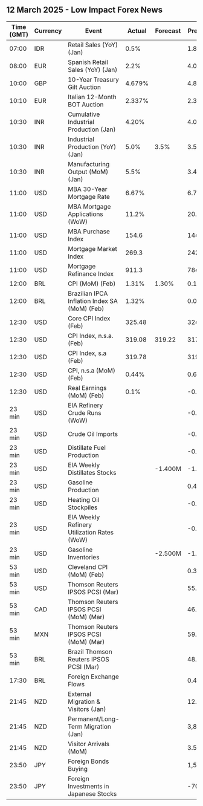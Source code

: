 ## 12 March 2025 - Low Impact Forex News

| Time (GMT) | Currency | Event | Actual | Forecast | Previous |
|------|----------|-------|--------|----------|----------|
| 07:00 | IDR | Retail Sales (YoY) (Jan) | 0.5% |  | 1.8% |
| 08:00 | EUR | Spanish Retail Sales (YoY) (Jan) | 2.2% |  | 4.0% |
| 10:00 | GBP | 10-Year Treasury Gilt Auction | 4.679% |  | 4.808% |
| 10:10 | EUR | Italian 12-Month BOT Auction | 2.337% |  | 2.323% |
| 10:30 | INR | Cumulative Industrial Production (Jan) | 4.20% |  | 4.00% |
| 10:30 | INR | Industrial Production (YoY) (Jan) | 5.0% | 3.5% | 3.5% |
| 10:30 | INR | Manufacturing Output (MoM) (Jan) | 5.5% |  | 3.4% |
| 11:00 | USD | MBA 30-Year Mortgage Rate | 6.67% |  | 6.73% |
| 11:00 | USD | MBA Mortgage Applications (WoW) | 11.2% |  | 20.4% |
| 11:00 | USD | MBA Purchase Index | 154.6 |  | 144.5 |
| 11:00 | USD | Mortgage Market Index | 269.3 |  | 242.2 |
| 11:00 | USD | Mortgage Refinance Index | 911.3 |  | 784.2 |
| 12:00 | BRL | CPI (MoM) (Feb) | 1.31% | 1.30% | 0.16% |
| 12:00 | BRL | Brazilian IPCA Inflation Index SA (MoM) (Feb) | 1.32% |  | 0.06% |
| 12:30 | USD | Core CPI Index (Feb) | 325.48 |  | 324.74 |
| 12:30 | USD | CPI Index, n.s.a. (Feb) | 319.08 | 319.22 | 317.67 |
| 12:30 | USD | CPI Index, s.a (Feb) | 319.78 |  | 319.09 |
| 12:30 | USD | CPI, n.s.a (MoM) (Feb) | 0.44% |  | 0.65% |
| 12:30 | USD | Real Earnings (MoM) (Feb) | 0.1% |  | -0.3% |
| 23 min | USD | EIA Refinery Crude Runs (WoW) |  |  | -0.346M |
| 23 min | USD | Crude Oil Imports |  |  | -0.054M |
| 23 min | USD | Distillate Fuel Production |  |  | -0.587M |
| 23 min | USD | EIA Weekly Distillates Stocks |  | -1.400M | -1.318M |
| 23 min | USD | Gasoline Production |  |  | 0.464M |
| 23 min | USD | Heating Oil Stockpiles |  |  | -0.067M |
| 23 min | USD | EIA Weekly Refinery Utilization Rates (WoW) |  |  | -0.6% |
| 23 min | USD | Gasoline Inventories |  | -2.500M | -1.433M |
| 53 min | USD | Cleveland CPI (MoM) (Feb) |  |  | 0.3% |
| 53 min | USD | Thomson Reuters IPSOS PCSI (Mar) |  |  | 55.34 |
| 53 min | CAD | Thomson Reuters IPSOS PCSI (MoM) (Mar) |  |  | 46.09 |
| 53 min | MXN | Thomson Reuters IPSOS PCSI (MoM) (Mar) |  |  | 59.65 |
| 53 min | BRL | Brazil Thomson Reuters IPSOS PCSI (Mar) |  |  | 48.95 |
| 17:30 | BRL | Foreign Exchange Flows |  |  | 0.410B |
| 21:45 | NZD | External Migration & Visitors (Jan) |  |  | 12.20% |
| 21:45 | NZD | Permanent/Long-Term Migration (Jan) |  |  | 3,810 |
| 21:45 | NZD | Visitor Arrivals (MoM) |  |  | 3.5% |
| 23:50 | JPY | Foreign Bonds Buying |  |  | 1,514.2B |
| 23:50 | JPY | Foreign Investments in Japanese Stocks |  |  | -708.3B |
